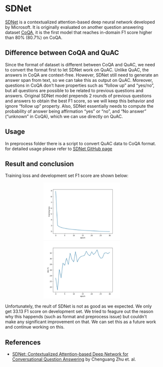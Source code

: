
# SDNet
[SDNet](https://arxiv.org/abs/1812.03593) is a contextualized attention-based deep neural network developed by Microsoft. It is originally evaluated on another question answering dataset [CoQA](https://stanfordnlp.github.io/coqa/), it is the first model that reaches in-domain F1 score higher than 80% (80.7%) on CoQA.

## Difference between CoQA and QuAC
Since the format of dataset is different between CoQA and QuAC, we need to convert the format first to let SDNet work on QuAC. Unlike QuAC, the answers in CoQA are context-free. However, SDNet still need to generate an answer span from text, so we can take this as output on QuAC. Moreover, questions in CoQA don’t have properties such as “follow up” and “yes/no”, but all questions are possible to be related to previous questions and answers. Original SDNet model prepends 2 rounds of previous questions and answers to obtain the best F1 score, so we will keep this behavior and ignore “follow up” property. Also, SDNet essentially needs to compute the probability of answer being affirmation “yes” or “no”, and “No answer” (“unknown” in CoQA), which we can use directly on QuAC.

## Usage
In preprocess folder there is a script to convert QuAC data to CoQA format.
for detailed usage please refer to [SDNet GitHub page](https://github.com/Microsoft/SDNet)

## Result and conclusion
Training loss and development set F1 score are shown below: 

<p align="center">
    <img src="Figures/loss.jpg" height="50%" width="50%"/> <img src="Figures/f1.jpg" height="50%" width="50%"/>
</p>

Unfortunately, the reult of SDNet is not as good as we expected. We only get 33.13 F1 score on development set. We tried to feagure out the reason why this happends (such as format and preprocess issue) but couldn't make any significant improvement on that. We can set this as a future work and continue working on this.

## References

* [SDNet: Contextualized Attention-based Deep Network for Conversational Question Answering](https://arxiv.org/abs/1812.03593) by Chenguang Zhu et. al.
